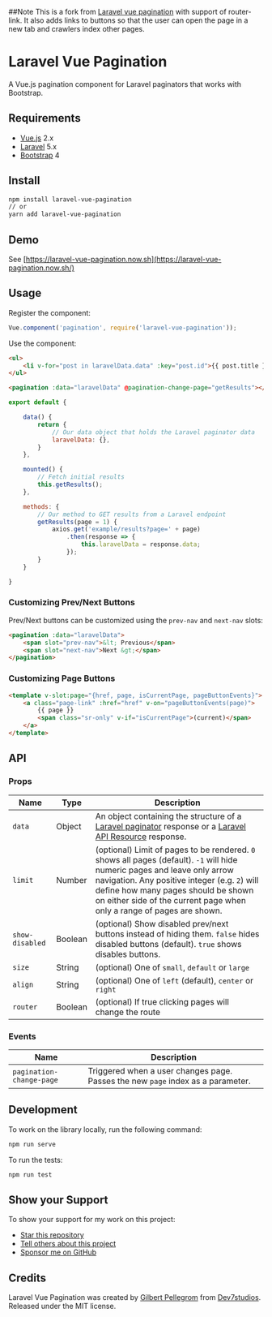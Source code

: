 ##Note
This is a fork from [Laravel vue pagination](https://github.com/gilbitron/laravel-vue-pagination) with support of router-link.
It also adds links to buttons so that the user can open the page in a new tab and crawlers index other pages.

# Laravel Vue Pagination
A Vue.js pagination component for Laravel paginators that works with Bootstrap.

## Requirements

* [Vue.js](https://vuejs.org/) 2.x
* [Laravel](http://laravel.com/docs/) 5.x
* [Bootstrap](http://getbootstrap.com/) 4

## Install

```bash
npm install laravel-vue-pagination
// or
yarn add laravel-vue-pagination
```

## Demo

See [https://laravel-vue-pagination.now.sh](https://laravel-vue-pagination.now.sh/)

## Usage

Register the component:

```javascript
Vue.component('pagination', require('laravel-vue-pagination'));
```

Use the component:

```html
<ul>
    <li v-for="post in laravelData.data" :key="post.id">{{ post.title }}</li>
</ul>

<pagination :data="laravelData" @pagination-change-page="getResults"></pagination>
```

```javascript
export default {

	data() {
		return {
			// Our data object that holds the Laravel paginator data
			laravelData: {},
		}
	},

	mounted() {
		// Fetch initial results
		this.getResults();
	},

	methods: {
		// Our method to GET results from a Laravel endpoint
		getResults(page = 1) {
			axios.get('example/results?page=' + page)
				.then(response => {
					this.laravelData = response.data;
				});
		}
	}

}
```

### Customizing Prev/Next Buttons

Prev/Next buttons can be customized using the `prev-nav` and `next-nav` slots:

```html
<pagination :data="laravelData">
	<span slot="prev-nav">&lt; Previous</span>
	<span slot="next-nav">Next &gt;</span>
</pagination>
```
### Customizing Page Buttons
```html
<template v-slot:page="{href, page, isCurrentPage, pageButtonEvents}">
    <a class="page-link" :href="href" v-on="pageButtonEvents(page)">
        {{ page }}
        <span class="sr-only" v-if="isCurrentPage">(current)</span>
    </a>
</template>
```
## API

### Props

| Name | Type | Description |
| --- | --- | --- |
| `data` | Object | An object containing the structure of a [Laravel paginator](https://laravel.com/docs/5.7/pagination) response or a [Laravel API Resource](https://laravel.com/docs/5.7/eloquent-resources) response. |
| `limit` | Number | (optional) Limit of pages to be rendered. `0` shows all pages (default). `-1` will hide numeric pages and leave only arrow navigation. Any positive integer (e.g. `2`) will define how many pages should be shown on either side of the current page when only a range of pages are shown. |
| `show-disabled` | Boolean | (optional) Show disabled prev/next buttons instead of hiding them. `false` hides disabled buttons (default). `true` shows disables buttons. |
| `size` | String | (optional) One of `small`, `default` or `large` |
| `align` | String | (optional) One of `left` (default), `center` or `right` |
| `router` | Boolean | (optional) If true clicking pages will change the route |

### Events

| Name | Description |
| --- | --- |
| `pagination-change-page` | Triggered when a user changes page. Passes the new `page` index as a parameter. |

## Development

To work on the library locally, run the following command:

```bash
npm run serve
```

To run the tests:

```bash
npm run test
```

## Show your Support

To show your support for my work on this project:

* [Star this repository](https://github.com/gilbitron/laravel-vue-pagination/stargazers)
* [Tell others about this project](https://twitter.com/intent/tweet?url=https%3A%2F%2Fgithub.com%2Fgilbitron%2Flaravel-vue-pagination)
* [Sponsor me on GitHub](https://github.com/users/gilbitron/sponsorship)

## Credits

Laravel Vue Pagination was created by [Gilbert Pellegrom](https://gilbitron.me) from [Dev7studios](https://dev7studios.co). Released under the MIT license.
